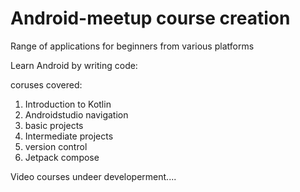 # Android-meetup course creation

Range of applications for beginners from various platforms 

Learn Android by writing code:

coruses covered:
  1. Introduction to Kotlin
  2. Androidstudio navigation
  3. basic projects
  4. Intermediate projects
  5. version control
  6. Jetpack compose

Video courses undeer developerment....
